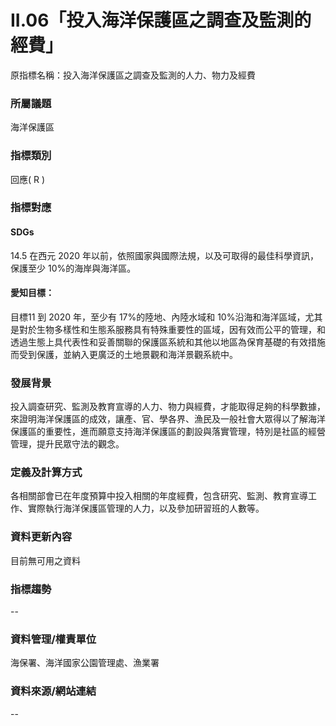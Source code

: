 # II.06「投入海洋保護區之調查及監測的經費」
原指標名稱：投入海洋保護區之調查及監測的人力、物力及經費

<script type="text/javascript" src="http://cdn.mathjax.org/mathjax/latest/MathJax.js?config=TeX-AMS-MML_HTMLorMML"></script>

### 所屬議題
海洋保護區
### 指標類別
回應( R )
### 指標對應
#### SDGs
14.5
在西元 2020 年以前，依照國家與國際法規，以及可取得的最佳科學資訊，保護至少 10%的海岸與海洋區。
#### 愛知目標：
目標11
到 2020 年，至少有 17%的陸地、內陸水域和 10%沿海和海洋區域，尤其是對於生物多樣性和生態系服務具有特殊重要性的區域，因有效而公平的管理，和透過生態上具代表性和妥善關聯的保護區系統和其他以地區為保育基礎的有效措施而受到保護，並納入更廣泛的土地景觀和海洋景觀系統中。
### 發展背景
投入調查研究、監測及教育宣導的人力、物力與經費，才能取得足夠的科學數據，來證明海洋保護區的成效，讓產、官、學各界、漁民及一般社會大眾得以了解海洋保護區的重要性，進而願意支持海洋保護區的劃設與落實管理，特別是社區的經營管理，提升民眾守法的觀念。
### 定義及計算方式
各相關部會已在年度預算中投入相關的年度經費，包含研究、監測、教育宣導工作、實際執行海洋保護區管理的人力，以及參加研習班的人數等。
### 資料更新內容
目前無可用之資料
### 指標趨勢
--
### 資料管理/權責單位
海保署、海洋國家公園管理處、漁業署
### 資料來源/網站連結
--